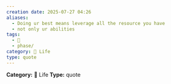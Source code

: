 ```yaml
---
creation date: 2025-07-27 04:26
aliases:
  - Doing ur best means leverage all the resource you have
  - not only ur abilities
tags:
  - 💬
  - phase/
category: 📜 Life
type: quote
---
```

**Category:** 📜 Life
**Type:** quote

